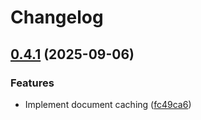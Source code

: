 # Changelog

## [0.4.1](https://github.com/mathematic-inc/vscode-literate/compare/v0.4.0...v0.4.1) (2025-09-06)


### Features

* Implement document caching ([fc49ca6](https://github.com/mathematic-inc/vscode-literate/commit/fc49ca63ecaa299771a298d1e426cebc2b5ded65))
